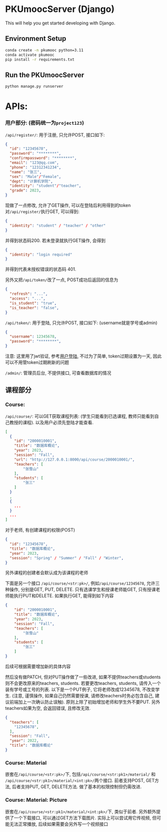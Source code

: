 # PKUmoocServer (Django)

This will help you get started developing with Django.

## Environment Setup
```sh
conda create -n pkumooc python=3.11
conda activate pkumooc
pip install -r requirements.txt
```

## Run the PKUmoocServer
```sh
python manage.py runserver
```

# APIs:
### 用户部分: (密码统一为`project123`)

`/api/register/`: 用于注册, 只允许POST, 接口如下:
```json
{
  "id": "12345678",
  "password": "********",
  "confirmpassword": "********",
  "email": "123@qq.com",
  "phone": "12312341234",
  "name": "张三",
  "sex": "Male"/"Female",
  "dept": "计算机学院",
  "identity": "student"/"teacher",
  "grade": 2023,
}
```
现做了一点修改, 允许了GET操作, 可以在登陆后利用得到的token对`/api/register/`执行GET,
可以得到:
```json
{
  "identity": "student" / "teacher" / "other"
}
```
并得到状态码200. 若未登录就执行GET操作, 会得到
```json
{
  "identity": "login required"
}
```
并得到代表未授权错误的状态码 401. 


另外又把`/api/token/`改了一点, POST成功后返回的信息为
```json
{
  "refresh": "...",
  "access": "...",
  "is_student": "true",
  "is_teacher": "false",
}
```



`/api/token/`: 用于登陆, 只允许POST, 接口如下: (username就是学号或admin)
```json
{
  "username": 12345678,
  "password": "********",
}
```
注意: 这里用了jwt验证, 参考[用户登陆](https://github.com/stacklens/django-vue-tutorial/blob/master/md/250-%E7%94%A8%E6%88%B7%E7%99%BB%E5%BD%95.md),
不过为了简单, token过期设置为一天, 因此可以不用管token过期刷新的问题


`/admin/`: 管理员后台, 不提供接口, 可查看数据库的情况


## 课程部分
### Course:
`/api/course/`: 可以GET获取课程列表: 
(学生只能看到已选课程, 教师只能看到自己教授的课程).
以及用户必须先登陆才能查看. 
```json
[
  {
    "id": "2000010001",
    "title": "数据库概论",
    "year": 2023,
    "session": "Fall",
    "url": "http://127.0.0.1:8000/api/course/2000010001/",
    "teachers": [
        "张雪山"
    ],
    "students": [
        "张三"
    ]
  }
  ,
  {
    ...
  }
  ...
]
```
对于老师, 有创建课程的权限(POST)
```json
{
  "id": "12345678",
  "title": "数据库概论",
  "year": 2023,
  "session": "Spring" / "Summer" / "Fall" / "Winter",
}
```
另外课程的创建者会默认成为该课程的老师

下面是另一个接口 `/api/course/<str:pk>/`, 例如`/api/course/12345678`, 
允许三种操作, 分别是GET, PUT, DELETE. 只有选课学生和授课老师能GET,
只有授课老师能执行PUT和DELETE. 如果执行GET, 能得到如下内容
```json
{
    "id": "2000010001",
    "title": "数据库概论",
    "year": 2023,
    "session": "Fall",
    "teachers": [
        "张雪山"
    ],
    "students": [
        "张三"
    ]
}
```
后续可根据需要增加新的具体内容

然后没有做PATCH, 但对PUT操作做了一些改进, 
如果不提供teachers或students则不会更改原来的teachers, students. 
若要更改teachers, students, 请传入一个装有学号或工号的列表. 以下是一个PUT例子,
它将老师改成12345678, 不改变学生. (注意, 谨慎操作, 如果自己仍然需要授课,
请修改teachers时务必包含自己, 建议前端加上一次确认防止误触). 
原则上除了初始增加老师和学生外不要PUT. 
另外teachers如果为空, 会返回错误, 且修改无效.
```json
{
  "teachers": [
    "12345678",
  ],
  "session": "Fall",
  "year": 2022,
  "title": "数据库概论"
}
```

### Course: Material
嵌套在`/api/course/<str:pk>/`下, 包括`/api/course/<str:pk1>/material/` 和 `/api/course/<str:pk1>/material/<int:pk>/`两个接口.
前者支持POST, GET方法, 后者支持PUT, GET, DELETE方法. 做了基本的权限控制但仍需改进.

### Course: Material: Picture
嵌套在`/api/course/<str:pk1>/material/<int:pk>/`下, 类似于前者. 另外额外提供了一个下载接口, 可以通过GET方法下载图片.
实际上可以尝试用它传视频, 但可能无法正常播放, 后续如果需要会另外写一个视频接口

